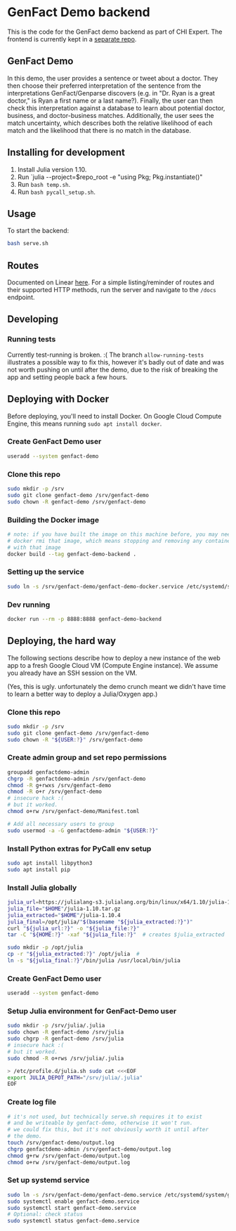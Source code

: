 # GenFact Demo backend

This is the code for the GenFact demo backend as part of CHI Expert. The frontend is currently kept in a [separate repo][frontend].

[frontend]: https://github.com/probcomp/genfact_demo

## GenFact Demo

In this demo, the user provides a sentence or tweet about a doctor. They then choose their preferred interpretation of the sentence from the interpretations GenFact/Genparse discovers (e.g. in "Dr. Ryan is a great doctor," is Ryan a first name or a last name?). Finally, the user can then check this interpretation against a database to learn about potential doctor, business, and doctor-business matches. Additionally, the user sees the match uncertainty, which describes both the relative likelihood of each match and the likelihood that there is no match in the database.

## Installing for development

1. Install Julia version 1.10.
2. Run `julia --project=$repo_root -e "using Pkg; Pkg.instantiate()"
2. Run `bash temp.sh`.
3. Run `bash pycall_setup.sh`.

## Usage

To start the backend:

```bash
bash serve.sh
```

## Routes

Documented on Linear [here][linear_spec]. For a simple listing/reminder of routes and their supported HTTP methods, run the server and navigate to the `/docs` endpoint.

[linear_spec]: https://linear.app/chi-fro/issue/FACT-28/genfact-frontend

## Developing

### Running tests

Currently test-running is broken. :( The branch `allow-running-tests` illustrates a possible way to fix this, however it's badly out of date and was not worth pushing on until after the demo, due to the risk of breaking the app and setting people back a few hours.

## Deploying with Docker

Before deploying, you'll need to install Docker. On Google Cloud Compute Engine, this means running `sudo apt install docker`.

### Create GenFact Demo user
```bash
useradd --system genfact-demo
```

### Clone this repo
```bash
sudo mkdir -p /srv
sudo git clone genfact-demo /srv/genfact-demo
sudo chown -R genfact-demo /srv/genfact-demo
```

### Building the Docker image
```bash
# note: if you have built the image on this machine before, you may need to
# docker rmi that image, which means stopping and removing any containers
# with that image
docker build --tag genfact-demo-backend .
```

### Setting up the service
```bash
sudo ln -s /srv/genfact-demo/genfact-demo-docker.service /etc/systemd/system/genfact-demo-docker.service
```

### Dev running
```bash
docker run --rm -p 8888:8888 genfact-demo-backend
```

## Deploying, the hard way

The following sections describe how to deploy a new instance of the web app to a fresh Google Cloud VM (Compute Engine instance). We assume you already have an SSH session on the VM.

(Yes, this is ugly. unfortunately the demo crunch meant we didn't have time to learn a better way to deploy a Julia/Oxygen app.)

### Clone this repo
```bash
sudo mkdir -p /srv
sudo git clone genfact-demo /srv/genfact-demo
sudo chown -R "${USER:?}" /srv/genfact-demo
```

### Create admin group and set repo permissions
```bash
groupadd genfactdemo-admin
chgrp -R genfactdemo-admin /srv/genfact-demo
chmod -R g+rwxs /srv/genfact-demo
chmod -R o+r /srv/genfact-demo
# insecure hack :(
# but it worked.
chmod o+rw /srv/genfact-demo/Manifest.toml

# Add all necessary users to group
sudo usermod -a -G genfactdemo-admin "${USER:?}"
```

### Install Python extras for PyCall env setup
```bash
sudo apt install libpython3
sudo apt install pip
```

### Install Julia globally
```bash
julia_url=https://julialang-s3.julialang.org/bin/linux/x64/1.10/julia-1.10.4-linux-x86_64.tar.gz
julia_file="$HOME"/julia-1.10.tar.gz
julia_extracted="$HOME"/julia-1.10.4
julia_final=/opt/julia/"$(basename "${julia_extracted:?}")"
curl "${julia_url:?}" -o "${julia_file:?}"
tar -C "${HOME:?}" -xaf "${julia_file:?}"  # creates $julia_extracted

sudo mkdir -p /opt/julia
cp -r "${julia_extracted:?}" /opt/julia  #
ln -s "${julia_final:?}"/bin/julia /usr/local/bin/julia
```

### Create GenFact Demo user
```bash
useradd --system genfact-demo
```

### Setup Julia environment for GenFact-Demo user
```bash
sudo mkdir -p /srv/julia/.julia
sudo chown -R genfact-demo /srv/julia
sudo chgrp -R genfact-demo /srv/julia
# insecure hack :(
# but it worked.
sudo chmod -R o+rws /srv/julia/.julia

> /etc/profile.d/julia.sh sudo cat <<<EOF
export JULIA_DEPOT_PATH="/srv/julia/.julia"
EOF
```

### Create log file
```bash
# it's not used, but technically serve.sh requires it to exist
# and be writeable by genfact-demo, otherwise it won't run.
# we could fix this, but it's not obviously worth it until after
# the demo.
touch /srv/genfact-demo/output.log
chgrp genfactdemo-admin /srv/genfact-demo/output.log
chmod g+rw /srv/genfact-demo/output.log
chmod o+rw /srv/genfact-demo/output.log
```

### Set up systemd service
```bash
sudo ln -s /srv/genfact-demo/genfact-demo.service /etc/systemd/system/genfact-demo.service
sudo systemctl enable genfact-demo.service
sudo systemctl start genfact-demo.service
# Optional: check status
sudo systemctl status genfact-demo.service
```
